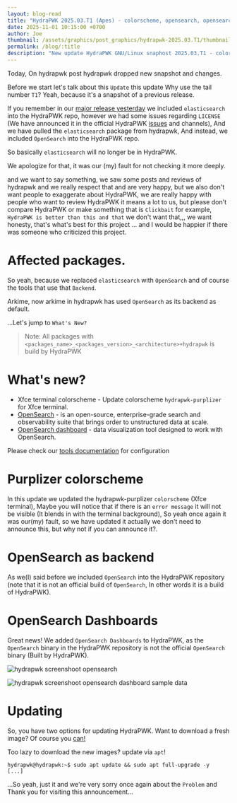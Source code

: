 ```yaml
---
layout: blog-read
title: "HydraPWK 2025.03.T1 (Apes) - colorscheme, opensearch, opensearch-dashboard"
date: 2025-11-01 10:15:00 +0700
author: Joe
thumbnail: /assets/graphics/post_graphics/hydrapwk-2025.03.T1/thumbnail.png
permalink: /blog/:title
description: "New update HydraPWK GNU/Linux snaphost 2025.03.T1 - colorscheme, opensearch, opensearch-dashboard"
---
```


Today, On hydrapwk post hydrapwk dropped new snapshot and changes.

Before we start let's talk about this `Update` this update Why use the tail number `T1`? Yeah, because it's a snapshot of a previous release.

If you remember in our [major release yesterday](/blog/hydrapwk-release-apes) we included `elasticsearch` into the HydraPWK repo, however we had some issues regarding `LICENSE` (We have announced it in the official HydraPWK [issues](https://github.com/hydrapwk/hydrapwk/issues/16) and channels), And we have pulled the `elasticsearch` package from hydrapwk, And instead, we included `OpenSearch` into the HydraPWK repo.

So basically `elasticsearch` will no longer be in HydraPWK.

We apologize for that, it was our (my) fault for not checking it more deeply.

and we want to say something, we saw some posts and reviews of hydrapwk and we really respect that and are very happy, but we also don't want people to exaggerate about HydraPWK, we are really happy with people who want to review HydraPWK it means a lot to us, but please don't compare HydraPWK or make something that is `Clickbait` for example, `HydraPWK is better than this and that` we don't want that,,, we want honesty, that's what's best for this project ... and I would be happier if there was someone who criticized this project.

# Affected packages.

So yeah, because we replaced `elasticsearch` with `OpenSearch` and of course the tools that use that `Backend`.

Arkime, now arkime in hydrapwk has used `OpenSearch` as its backend as default.

...Let's jump to `What's New?`

> Note: All packages with `<packages_name>_<packages_version>_<architecture>+hydrapwk` is build by HydraPWK

# What's new?

- Xfce terminal colorscheme - Update colorscheme `hydrapwk-purplizer` for Xfce terminal.
- [OpenSearch](#opensearch-as-backend) - is an open-source, enterprise-grade search and observability suite that brings order to unstructured data at scale.
- [OpenSearch dashboard](#opensearch-dashboards) - data visualization tool designed to work with OpenSearch.

Please check our [tools documentation](/doc/tools/hydrapwk-tools) for configuration 
# Purplizer colorscheme

In this update we updated the hydrapwk-purplizer `colorscheme` (Xfce terminal), Maybe you will notice that if there is an `error message` it will not be visible (It blends in with the terminal background), So yeah once again it was our(my) fault, so we have updated it actually we don't need to announce this, but why not if you can announce it?.

# OpenSearch as backend

As we(I) said before we included `OpenSearch` into the HydraPWK repository (note that it is not an official build of `OpenSearch`, In other words it is a build of HydraPWK).

# OpenSearch Dashboards

Great news! We added `OpenSearch Dashboards` to HydraPWK, as the `OpenSearch` binary in the HydraPWK repository is not the official `OpenSearch` binary (Built by HydraPWK).

![hydrapwk screenshoot opensearch](/assets/graphics/post_graphics/hydrapwk-2025.03.T1/hydrapwk-opensearch-dashboard.png)

![hydrapwk screenshoot opensearch dashboard sample data](/assets/graphics/post_graphics/hydrapwk-2025.03.T1/hydrapwk-dashboard-visualize.png)

# Updating

So, you have two options for updating HydraPWK. Want to download a fresh image? Of course you [can!](/get)

Too lazy to download the new images? update via `apt`!

```
hydrapwk@hydrapwk:~$ sudo apt update && sudo apt full-upgrade -y
[...]
```


...So yeah, just it and we're very sorry once again about the `Problem` and Thank you for visiting this announcement...

